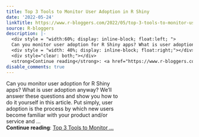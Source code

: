 ```yaml
---
title: Top 3 Tools to Monitor User Adoption in R Shiny
date: '2022-05-24'
linkTitle: https://www.r-bloggers.com/2022/05/top-3-tools-to-monitor-user-adoption-in-r-shiny/
source: R-bloggers
description: |-
  <div style = "width:60%; display: inline-block; float:left; ">
  Can you monitor user adoption for R Shiny apps? What is user adoption anyway? We’ll answer these questions and show you how to do it yourself in this article. Put simply, user adoption is the process by which new users become familiar with your product and/or service and ...</div>
  <div style = "width: 40%; display: inline-block; float:right;"></div>
  <div style="clear: both;"></div>
  <strong>Continue reading</strong>: <a href="https://www.r-bloggers.com/2022/05/top-3-tools-to-monitor-user-adoption-in-r-shiny/">Top 3 Tools to Monitor ...
disable_comments: true
---
```

<div style = "width:60%; display: inline-block; float:left; ">
Can you monitor user adoption for R Shiny apps? What is user adoption anyway? We’ll answer these questions and show you how to do it yourself in this article. Put simply, user adoption is the process by which new users become familiar with your product and/or service and ...</div>
<div style = "width: 40%; display: inline-block; float:right;"></div>
<div style="clear: both;"></div>
<strong>Continue reading</strong>: <a href="https://www.r-bloggers.com/2022/05/top-3-tools-to-monitor-user-adoption-in-r-shiny/">Top 3 Tools to Monitor ...